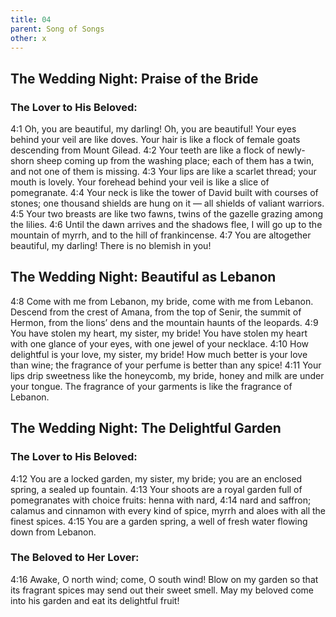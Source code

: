 ```yaml
---
title: 04
parent: Song of Songs
other: x
---
```


## The Wedding Night: Praise of the Bride

### The Lover to His Beloved:

<a name="4:1">4:1</a> Oh, you are beautiful, my darling!
Oh, you are beautiful!
Your eyes behind your veil are like doves.
Your hair is like a flock of female goats
descending from Mount Gilead.
<a name="4:2">4:2</a> Your teeth are like a flock of newly-shorn sheep
coming up from the washing place;
each of them has a twin,
and not one of them is missing.
<a name="4:3">4:3</a> Your lips are like a scarlet thread;
your mouth is lovely.
Your forehead behind your veil
is like a slice of pomegranate.
<a name="4:4">4:4</a> Your neck is like the tower of David
built with courses of stones;
one thousand shields are hung on it — 
all shields of valiant warriors.
<a name="4:5">4:5</a> Your two breasts are like two fawns,
twins of the gazelle
grazing among the lilies.
<a name="4:6">4:6</a> Until the dawn arrives
and the shadows flee,
I will go up to the mountain of myrrh,
and to the hill of frankincense.
<a name="4:7">4:7</a> You are altogether beautiful, my darling!
There is no blemish in you!

## The Wedding Night: Beautiful as Lebanon

<a name="4:8">4:8</a> Come with me from Lebanon, my bride,
come with me from Lebanon.
Descend from the crest of Amana,
from the top of Senir, the summit of Hermon,
from the lions’ dens
and the mountain haunts of the leopards.
<a name="4:9">4:9</a> You have stolen my heart, my sister, my bride!
You have stolen my heart with one glance of your eyes,
with one jewel of your necklace.
<a name="4:10">4:10</a> How delightful is your love, my sister, my bride!
How much better is your love than wine;
the fragrance of your perfume is better than any spice!
<a name="4:11">4:11</a> Your lips drip sweetness like the honeycomb, my bride,
honey and milk are under your tongue.
The fragrance of your garments is like the fragrance of Lebanon.

## The Wedding Night: The Delightful Garden

### The Lover to His Beloved:

<a name="4:12">4:12</a> You are a locked garden, my sister, my bride;
you are an enclosed spring, a sealed up fountain.
<a name="4:13">4:13</a> Your shoots are a royal garden full of pomegranates
with choice fruits:
henna with nard,
<a name="4:14">4:14</a> nard and saffron;
calamus and cinnamon with every kind of spice,
myrrh and aloes with all the finest spices.
<a name="4:15">4:15</a> You are a garden spring,
a well of fresh water flowing down from Lebanon.

### The Beloved to Her Lover:

<a name="4:16">4:16</a> Awake, O north wind; come, O south wind!
Blow on my garden so that its fragrant spices may send out their sweet smell.
May my beloved come into his garden
and eat its delightful fruit!
